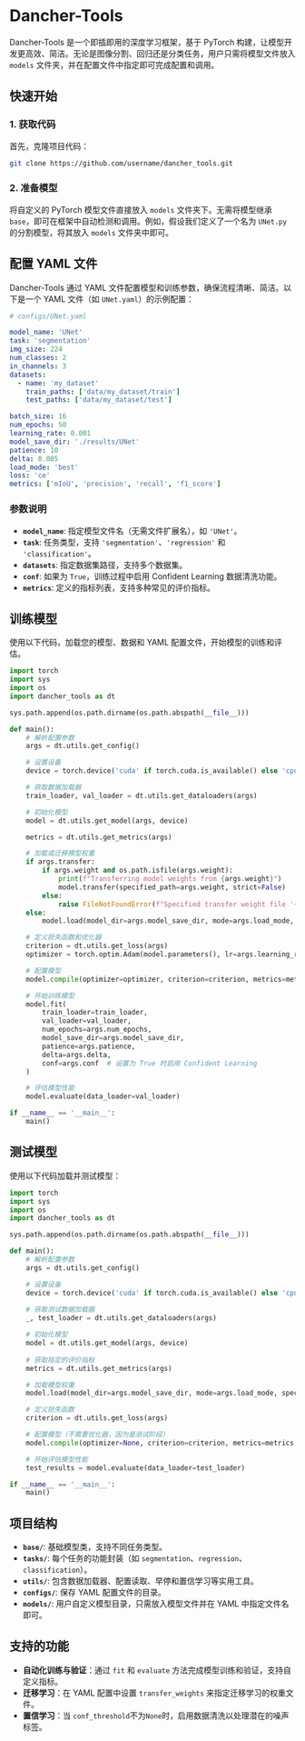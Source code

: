# Dancher-Tools

Dancher-Tools 是一个即插即用的深度学习框架，基于 PyTorch 构建，让模型开发更高效、简洁。无论是图像分割、回归还是分类任务，用户只需将模型文件放入 `models` 文件夹，并在配置文件中指定即可完成配置和调用。

## 快速开始

### 1. 获取代码

首先，克隆项目代码：

```bash
git clone https://github.com/username/dancher_tools.git
```

### 2. 准备模型

将自定义的 PyTorch 模型文件直接放入 `models` 文件夹下。无需将模型继承 `base`，即可在框架中自动检测和调用。例如，假设我们定义了一个名为 `UNet.py` 的分割模型，将其放入 `models` 文件夹中即可。

## 配置 YAML 文件

Dancher-Tools 通过 YAML 文件配置模型和训练参数，确保流程清晰、简洁。以下是一个 YAML 文件（如 `UNet.yaml`）的示例配置：

```yaml
# configs/UNet.yaml

model_name: 'UNet'
task: 'segmentation'
img_size: 224
num_classes: 2
in_channels: 3
datasets:
  - name: 'my_dataset'
    train_paths: ['data/my_dataset/train']
    test_paths: ['data/my_dataset/test']

batch_size: 16
num_epochs: 50
learning_rate: 0.001
model_save_dir: './results/UNet'
patience: 10
delta: 0.005
load_mode: 'best'
loss: 'ce'
metrics: ['mIoU', 'precision', 'recall', 'f1_score']
```

### 参数说明

- **`model_name`**: 指定模型文件名（无需文件扩展名），如 `'UNet'`。
- **`task`**: 任务类型，支持 `'segmentation'`、`'regression'` 和 `'classification'`。
- **`datasets`**: 指定数据集路径，支持多个数据集。
- **`conf`**: 如果为 `True`，训练过程中启用 Confident Learning 数据清洗功能。
- **`metrics`**: 定义的指标列表，支持多种常见的评价指标。

## 训练模型

使用以下代码，加载您的模型、数据和 YAML 配置文件，开始模型的训练和评估。

```python
import torch
import sys
import os
import dancher_tools as dt

sys.path.append(os.path.dirname(os.path.abspath(__file__)))

def main():
    # 解析配置参数
    args = dt.utils.get_config()

    # 设置设备
    device = torch.device('cuda' if torch.cuda.is_available() else 'cpu')

    # 获取数据加载器
    train_loader, val_loader = dt.utils.get_dataloaders(args)

    # 初始化模型
    model = dt.utils.get_model(args, device)

    metrics = dt.utils.get_metrics(args)

    # 加载或迁移模型权重
    if args.transfer:
        if args.weight and os.path.isfile(args.weight):
            print(f"Transferring model weights from {args.weight}")
            model.transfer(specified_path=args.weight, strict=False)
        else:
            raise FileNotFoundError(f"Specified transfer weight file '{args.weight}' not found.")
    else:
        model.load(model_dir=args.model_save_dir, mode=args.load_mode, specified_path=args.weight)

    # 定义损失函数和优化器
    criterion = dt.utils.get_loss(args)
    optimizer = torch.optim.Adam(model.parameters(), lr=args.learning_rate)

    # 配置模型
    model.compile(optimizer=optimizer, criterion=criterion, metrics=metrics, loss_weights=args.loss_weights)

    # 开始训练模型
    model.fit(
        train_loader=train_loader,
        val_loader=val_loader,
        num_epochs=args.num_epochs,
        model_save_dir=args.model_save_dir,
        patience=args.patience,
        delta=args.delta,
        conf=args.conf  # 设置为 True 时启用 Confident Learning
    )

    # 评估模型性能
    model.evaluate(data_loader=val_loader)

if __name__ == '__main__':
    main()
```

## 测试模型

使用以下代码加载并测试模型：

```python
import torch
import sys
import os
import dancher_tools as dt

sys.path.append(os.path.dirname(os.path.abspath(__file__)))

def main():
    # 解析配置参数
    args = dt.utils.get_config()

    # 设置设备
    device = torch.device('cuda' if torch.cuda.is_available() else 'cpu')
    
    # 获取测试数据加载器
    _, test_loader = dt.utils.get_dataloaders(args)

    # 初始化模型
    model = dt.utils.get_model(args, device)
    
    # 获取指定的评价指标
    metrics = dt.utils.get_metrics(args)

    # 加载模型权重
    model.load(model_dir=args.model_save_dir, mode=args.load_mode, specified_path=args.weight)

    # 定义损失函数
    criterion = dt.utils.get_loss(args)

    # 配置模型（不需要优化器，因为是测试阶段）
    model.compile(optimizer=None, criterion=criterion, metrics=metrics, loss_weights=args.loss_weights)

    # 开始评估模型性能
    test_results = model.evaluate(data_loader=test_loader)

if __name__ == '__main__':
    main()
```

## 项目结构

- **`base/`**: 基础模型类，支持不同任务类型。
- **`tasks/`**: 每个任务的功能封装（如 `segmentation`、`regression`、`classification`）。
- **`utils/`**: 包含数据加载器、配置读取、早停和置信学习等实用工具。
- **`configs/`**: 保存 YAML 配置文件的目录。
- **`models/`**: 用户自定义模型目录，只需放入模型文件并在 YAML 中指定文件名即可。

## 支持的功能

- **自动化训练与验证**：通过 `fit` 和 `evaluate` 方法完成模型训练和验证，支持自定义指标。
- **迁移学习**：在 YAML 配置中设置 `transfer_weights` 来指定迁移学习的权重文件。
- **置信学习**：当 `conf_threshold`不为`None`时，启用数据清洗以处理潜在的噪声标签。


